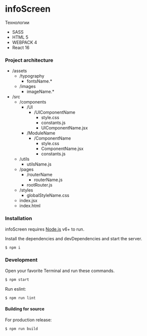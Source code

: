 # infoScreen

Технологии

  - SASS
  - HTML 5
  - WEBPACK 4
  - React 16

### Project architecture

- /assets
    - /typography
        - fontsName.*
    - /images
        - imageName.*
- /src
  - /components
    - /UI
        - /UIComponentName
            - style.css
            - constants.js
            - UIComponentName.jsx
    - /ModuleName
        - /ComponentName
            - style.css
            - ComponentName.jsx
            - constants.js
  - /utils
     - utilsName.js
  - /pages
     - /routerName
         - routerName.js
     - rootRouter.js
  - /styles
     - globalStyleName.css
  - index.jsx
  - index.html

### Installation

infoScreen requires [Node.js](https://nodejs.org/) v6+ to run.

Install the dependencies and devDependencies and start the server.

```sh
$ npm i
```

### Development

Open your favorite Terminal and run these commands.

```sh
$ npm start
```

Run eslint:
```sh
$ npm run lint
```
#### Building for source
For production release:
```sh
$ npm run build
```
